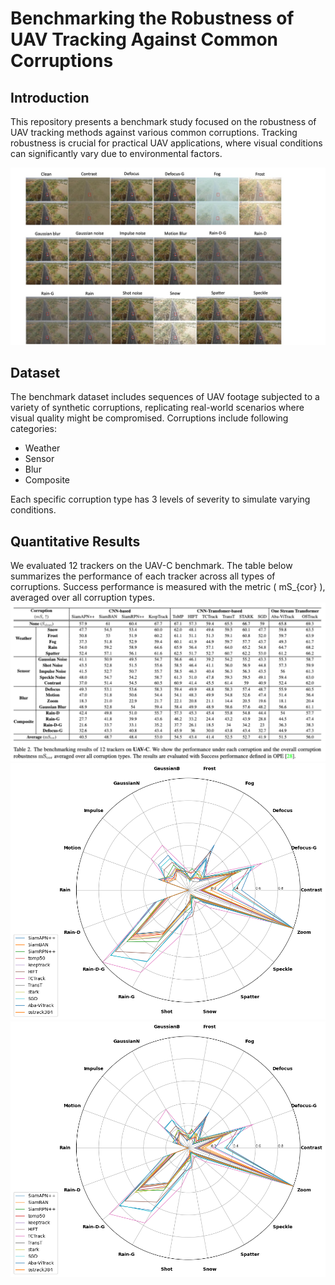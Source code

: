 # Benchmarking the Robustness of UAV Tracking Against Common Corruptions

## Introduction
This repository presents a benchmark study focused on the robustness of UAV tracking methods against various common corruptions. Tracking robustness is crucial for practical UAV applications, where visual conditions can significantly vary due to environmental factors.

![Corruption Types](CorruptionVisual.jpg)

## Dataset
The benchmark dataset includes sequences of UAV footage subjected to a variety of synthetic corruptions, replicating real-world scenarios where visual quality might be compromised. Corruptions include following categories:
- Weather
- Sensor
- Blur
- Composite

Each specific corruption type has 3 levels of severity to simulate varying conditions.


## Quantitative Results
We evaluated 12 trackers on the UAV-C benchmark. The table below summarizes the performance of each tracker across all types of corruptions. Success performance is measured with the metric \( mS_{cor} \), averaged over all corruption types.
![Corruption Types](Performances.png)
![Success](radar_success.png)
![Precision](radar_precision.png)
